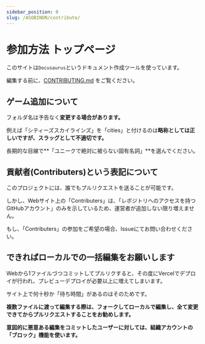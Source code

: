 ```yaml
---
sidebar_position: 0
slug: /ASOBINON/contribute/
---
```


# 参加方法 トップページ

このサイトは`Docusaurus`というドキュメント作成ツールを使っています。

編集する前に、[CONTRIBUTING.md](https://github.com/aelyone/asobinon/blob/main/CONTRIBUTING.md) をご覧ください。

## ゲーム追加について

フォルダ名は予告なく**変更する場合があります。**

例えば「シティーズスカイラインズ」を「cities」と付けるのは**略称としては正しいですが、スラッグとして不適切です。**

長期的な目線で**「ユニークで絶対に被らない固有名詞」**を選んでください。

## 貢献者(Contributers)という表記について

このプロジェクトには、誰でもプルリクエストを送ることが可能です。

しかし、Webサイト上の「Contributers」は、「レポジトリへのアクセスを持つGitHubアカウント」のみを示しているため、運営者が追加しない限り増えません。

もし、「Contributers」の参加をご希望の場合、Issueにてお問い合わせください。

## できればローカルでの一括編集をお願いします

Webから1ファイルづつコミットしてプルリクすると、その度にVercelでデプロイが行われ、プレビューデプロイが必要以上に増えてしまいます。

サイト上で何十秒か「待ち時間」があるのはそのためです。

**複数ファイルに渡って編集する際は、フォークしてローカルで編集し、全て変更できてからプルリクエストすることをお勧めします。**

**意図的に悪意ある編集をコミットしたユーザーに対しては、組織アカウントの「ブロック」機能を使います。**

